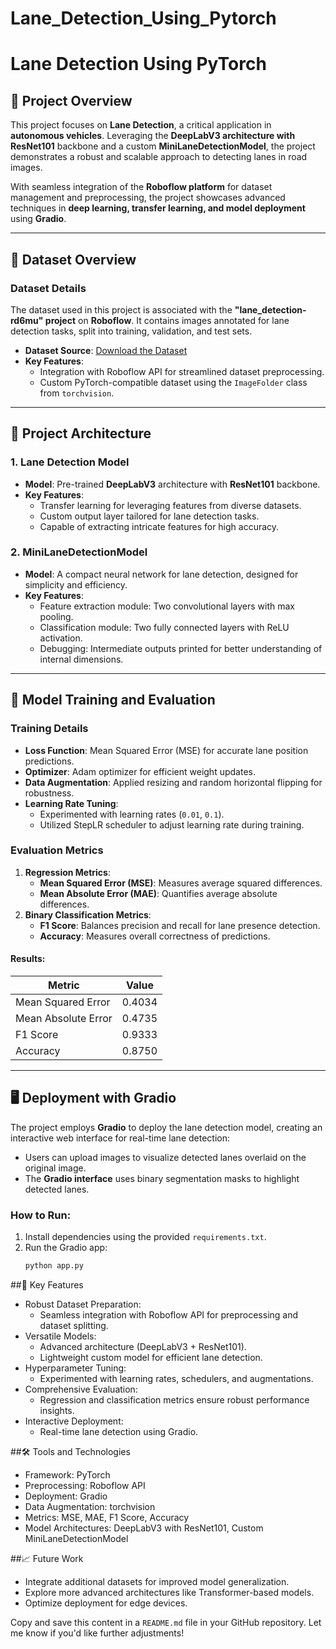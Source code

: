 # Lane_Detection_Using_Pytorch
# Lane Detection Using PyTorch

## 🚀 Project Overview

This project focuses on **Lane Detection**, a critical application in **autonomous vehicles**. Leveraging the **DeepLabV3 architecture with ResNet101** backbone and a custom **MiniLaneDetectionModel**, the project demonstrates a robust and scalable approach to detecting lanes in road images. 

With seamless integration of the **Roboflow platform** for dataset management and preprocessing, the project showcases advanced techniques in **deep learning, transfer learning, and model deployment** using **Gradio**.

---

## 📂 Dataset Overview

### Dataset Details
The dataset used in this project is associated with the **"lane_detection-rd6mu" project** on **Roboflow**. It contains images annotated for lane detection tasks, split into training, validation, and test sets. 

- **Dataset Source**: [Download the Dataset](https://unhnewhaven-my.sharepoint.com/:f:/g/personal/vpada4_unh_newhaven_edu/EmdcQizHx7dEnx2JGc_mEM8BlSt4ifzzq1rLI47YkbVAkw?e=BMkoUa)
- **Key Features**:
  - Integration with Roboflow API for streamlined dataset preprocessing.
  - Custom PyTorch-compatible dataset using the `ImageFolder` class from `torchvision`.

---

## 🔧 Project Architecture

### 1. **Lane Detection Model**
- **Model**: Pre-trained **DeepLabV3** architecture with **ResNet101** backbone.
- **Key Features**:
  - Transfer learning for leveraging features from diverse datasets.
  - Custom output layer tailored for lane detection tasks.
  - Capable of extracting intricate features for high accuracy.

### 2. **MiniLaneDetectionModel**
- **Model**: A compact neural network for lane detection, designed for simplicity and efficiency.
- **Key Features**:
  - Feature extraction module: Two convolutional layers with max pooling.
  - Classification module: Two fully connected layers with ReLU activation.
  - Debugging: Intermediate outputs printed for better understanding of internal dimensions.

---

## 🧪 Model Training and Evaluation

### Training Details
- **Loss Function**: Mean Squared Error (MSE) for accurate lane position predictions.
- **Optimizer**: Adam optimizer for efficient weight updates.
- **Data Augmentation**: Applied resizing and random horizontal flipping for robustness.
- **Learning Rate Tuning**:
  - Experimented with learning rates (`0.01`, `0.1`).
  - Utilized StepLR scheduler to adjust learning rate during training.

### Evaluation Metrics
1. **Regression Metrics**:
   - **Mean Squared Error (MSE)**: Measures average squared differences.
   - **Mean Absolute Error (MAE)**: Quantifies average absolute differences.
2. **Binary Classification Metrics**:
   - **F1 Score**: Balances precision and recall for lane presence detection.
   - **Accuracy**: Measures overall correctness of predictions.

#### Results:
| **Metric**         | **Value**  |
|---------------------|------------|
| Mean Squared Error  | 0.4034     |
| Mean Absolute Error | 0.4735     |
| F1 Score            | 0.9333     |
| Accuracy            | 0.8750     |

---

## 🖥️ Deployment with Gradio

The project employs **Gradio** to deploy the lane detection model, creating an interactive web interface for real-time lane detection:

- Users can upload images to visualize detected lanes overlaid on the original image.
- The **Gradio interface** uses binary segmentation masks to highlight detected lanes.

### How to Run:
1. Install dependencies using the provided `requirements.txt`.
2. Run the Gradio app:
   ```bash
   python app.py
##📝 Key Features
- Robust Dataset Preparation:
  - Seamless integration with Roboflow API for preprocessing and dataset splitting.
- Versatile Models:
  - Advanced architecture (DeepLabV3 + ResNet101).
  - Lightweight custom model for efficient lane detection.
- Hyperparameter Tuning:
  - Experimented with learning rates, schedulers, and augmentations.
- Comprehensive Evaluation:
  - Regression and classification metrics ensure robust performance insights.
- Interactive Deployment:
  - Real-time lane detection using Gradio.

##🛠️ Tools and Technologies
- Framework: PyTorch
- Preprocessing: Roboflow API
- Deployment: Gradio
- Data Augmentation: torchvision
- Metrics: MSE, MAE, F1 Score, Accuracy
- Model Architectures: DeepLabV3 with ResNet101, Custom MiniLaneDetectionModel

##📈 Future Work
- Integrate additional datasets for improved model generalization.
- Explore more advanced architectures like Transformer-based models.
- Optimize deployment for edge devices.


Copy and save this content in a `README.md` file in your GitHub repository. Let me know if you'd like further adjustments!
